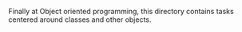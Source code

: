 Finally at Object oriented programming, this directory
contains tasks centered around classes and other objects.